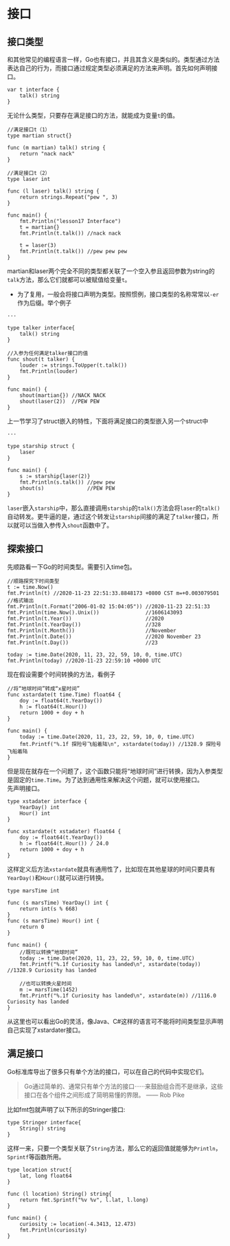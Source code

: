 # 接口

## 接口类型
和其他常见的编程语言一样，Go也有接口，并且其含义是类似的。类型通过方法表达自己的行为，而接口通过规定类型必须满足的方法来声明。首先如何声明接口。
```
var t interface {
	talk() string
}
```
无论什么类型，只要存在满足接口的方法，就能成为变量`t`的值。
```
//满足接口t（1）
type martian struct{}

func (m martian) talk() string {
	return "nack nack"
}

//满足接口t（2）
type laser int

func (l laser) talk() string {
	return strings.Repeat("pew ", 3)
}

func main() {
	fmt.Println("lesson17 Interface")
	t = martian{}
	fmt.Println(t.talk()) //nack nack

	t = laser(3)
	fmt.Println(t.talk()) //pew pew pew
}
```
martian和laser两个完全不同的类型都关联了一个空入参且返回参数为string的`talk`方法，那么它们就都可以被赋值给变量`t`。
* 为了复用，一般会将接口声明为类型。按照惯例，接口类型的名称常常以`-er`作为后缀。举个例子
```
···

type talker interface{
    talk() string
}

//入参为任何满足talker接口的值
func shout(t talker) {
	louder := strings.ToUpper(t.talk())
	fmt.Println(louder)
}

func main() {
	shout(martian{}) //NACK NACK
	shout(laser(2))  //PEW PEW
}
```
上一节学习了struct嵌入的特性，下面将满足接口的类型嵌入另一个struct中
```
···

type starship struct {
	laser
}

func main() {
	s := starship{laser(2)}
	fmt.Println(s.talk()) //pew pew
	shout(s)              //PEW PEW
}
```
`laser`嵌入`starship`中，那么直接调用`starship`的`talk()`方法会将`laser`的`talk()`自动转发。更牛逼的是，通过这个转发让`starship`间接的满足了`talker`接口，所以就可以当做入参传入`shout`函数中了。

## 探索接口
先顺路看一下Go的时间类型。需要引入time包。
```
//顺路探究下时间类型
t := time.Now()
fmt.Println(t) //2020-11-23 22:51:33.8848173 +0800 CST m=+0.003079501
//格式输出
fmt.Println(t.Format("2006-01-02 15:04:05")) //2020-11-23 22:51:33
fmt.Println(time.Now().Unix())               //1606143093
fmt.Println(t.Year())                        //2020
fmt.Println(t.YearDay())                     //328
fmt.Println(t.Month())                       //November
fmt.Println(t.Date())                        //2020 November 23
fmt.Println(t.Day())                         //23

today := time.Date(2020, 11, 23, 22, 59, 10, 0, time.UTC)
fmt.Println(today) //2020-11-23 22:59:10 +0000 UTC
```
现在假设需要个时间转换的方法，看例子
```
//将“地球时间”转成“x星时间”
func xstardate(t time.Time) float64 {
	doy := float64(t.YearDay())
	h := float64(t.Hour())
	return 1000 + doy + h
}

func main() {
	today := time.Date(2020, 11, 23, 22, 59, 10, 0, time.UTC)
	fmt.Printf("%.1f 探险号飞船着陆\n", xstardate(today)) //1328.9 探险号飞船着陆
}
```
但是现在就存在一个问题了，这个函数只能将“地球时间”进行转换，因为入参类型是固定的`time.Time`。为了达到通用性来解决这个问题，就可以使用接口。   
先声明接口。
```
type xstadater interface {
	YearDay() int
	Hour() int
}

func xstardate(t xstadater) float64 {
	doy := float64(t.YearDay())
	h := float64(t.Hour()) / 24.0
	return 1000 + doy + h
}
```
这样定义后方法`xstardate`就具有通用性了，比如现在其他星球的时间只要具有`YearDay()`和`Hour()`就可以进行转换。
```
type marsTime int

func (s marsTime) YearDay() int {
	return int(s % 668)
}
func (s marsTime) Hour() int {
	return 0
}

func main() {
	//既可以转换“地球时间”
	today := time.Date(2020, 11, 23, 22, 59, 10, 0, time.UTC)
	fmt.Printf("%.1f Curiosity has landed\n", xstardate(today)) //1328.9 Curiosity has landed

	//也可以转换火星时间
	m := marsTime(1452)
	fmt.Printf("%.1f Curiosity has landed\n", xstardate(m)) //1116.0 Curiosity has landed
}
```
从这里也可以看出Go的灵活，像Java、C#这样的语言可不能将时间类型显示声明自己实现了xstardater接口。

## 满足接口
Go标准库导出了很多只有单个方法的接口，可以在自己的代码中实现它们。
> Go通过简单的、通常只有单个方法的接口······来鼓励组合而不是继承，这些接口在各个组件之间形成了简明易懂的界限。 —— Rob Pike   

比如fmt包就声明了以下所示的Stringer接口:
```
type Stringer interface{
	String() string
}
```
这样一来，只要一个类型关联了`String`方法，那么它的返回值就能够为`Println`，`Sprintf`等函数所用。
```
type location struct{
	lat, long float64
}

func (l location) String() string{
	return fmt.Sprintf("%v %v", l.lat, l.long)
}

func main() {
	curiosity := location(-4.3413, 12.473)
	fmt.Println(curiosity)
}
```